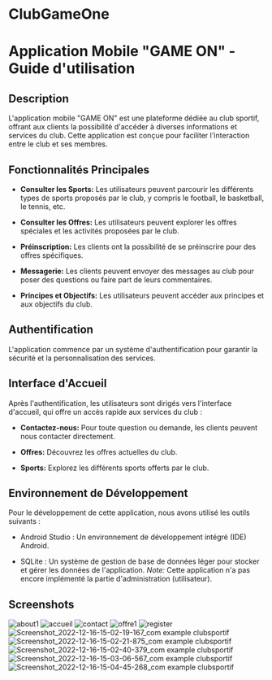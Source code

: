 # ClubGameOne
# Application Mobile "GAME ON" - Guide d'utilisation

## Description
L'application mobile "GAME ON" est une plateforme dédiée au club sportif, offrant aux clients la possibilité d'accéder à diverses informations et services du club. Cette application est conçue pour faciliter l'interaction entre le club et ses membres.

## Fonctionnalités Principales
- **Consulter les Sports:** Les utilisateurs peuvent parcourir les différents types de sports proposés par le club, y compris le football, le basketball, le tennis, etc.

- **Consulter les Offres:** Les utilisateurs peuvent explorer les offres spéciales et les activités proposées par le club.

- **Préinscription:** Les clients ont la possibilité de se préinscrire pour des offres spécifiques.

- **Messagerie:** Les clients peuvent envoyer des messages au club pour poser des questions ou faire part de leurs commentaires.

- **Principes et Objectifs:** Les utilisateurs peuvent accéder aux principes et aux objectifs du club.

## Authentification
L'application commence par un système d'authentification pour garantir la sécurité et la personnalisation des services.

## Interface d'Accueil
Après l'authentification, les utilisateurs sont dirigés vers l'interface d'accueil, qui offre un accès rapide aux services du club :
- **Contactez-nous:** Pour toute question ou demande, les clients peuvent nous contacter directement.

- **Offres:** Découvrez les offres actuelles du club.

- **Sports:** Explorez les différents sports offerts par le club.

## Environnement de Développement
Pour le développement de cette application, nous avons utilisé les outils suivants :
- Android Studio : Un environnement de développement intégré (IDE) Android.

- SQLite : Un système de gestion de base de données léger pour stocker et gérer les données de l'application.
_Note:_ Cette application n'a pas encore implémenté la partie d'administration (utilisateur).
## Screenshots
![about1](https://github.com/redouanemrabet/ClubGameOne/assets/106490380/fd6350fc-5847-4b21-a080-ca1248e6f2f3)
![accueil](https://github.com/redouanemrabet/ClubGameOne/assets/106490380/3a87bb5e-0032-4252-bcff-bfcdf3105ae1)
![contact](https://github.com/redouanemrabet/ClubGameOne/assets/106490380/3f91cfea-5a87-4314-975b-a594a9614f44)
![offre1](https://github.com/redouanemrabet/ClubGameOne/assets/106490380/07b2ea07-2f27-49f4-97eb-82b01919600f)
![register](https://github.com/redouanemrabet/ClubGameOne/assets/106490380/85d71ed8-9d13-4c1f-bbfb-004783b6cf30)
![Screenshot_2022-12-16-15-02-19-167_com example clubsportif](https://github.com/redouanemrabet/ClubGameOne/assets/106490380/527877bd-4a67-46c3-bd8a-9a1bfb9e99f9)
![Screenshot_2022-12-16-15-02-21-875_com example clubsportif](https://github.com/redouanemrabet/ClubGameOne/assets/106490380/89482007-69e0-4ece-b371-64f4575ce685)
![Screenshot_2022-12-16-15-02-40-379_com example clubsportif](https://github.com/redouanemrabet/ClubGameOne/assets/106490380/4d0a8f21-e60c-462d-85b6-7b0b3d81b9ed)
![Screenshot_2022-12-16-15-03-06-567_com example clubsportif](https://github.com/redouanemrabet/ClubGameOne/assets/106490380/85dc3d70-29d1-47ad-bc55-239e474f0738)
![Screenshot_2022-12-16-15-04-45-268_com example clubsportif](https://github.com/redouanemrabet/ClubGameOne/assets/106490380/dacc7286-51e0-45c2-8522-65de1864965d)

